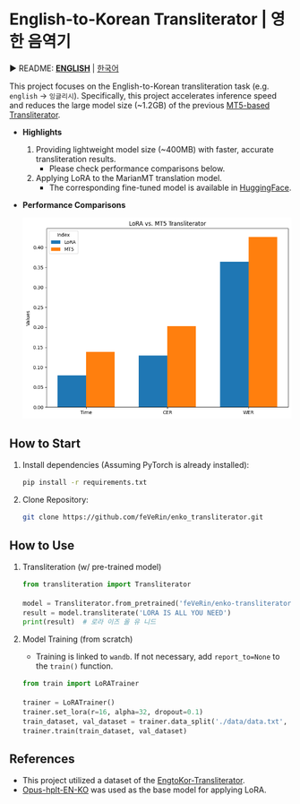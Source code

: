 # English-to-Korean Transliterator | 영한 음역기

▶ README: [**ENGLISH**](README.md) | [한국어](docs/README.ko.md)

This project focuses on the English-to-Korean transliteration task (e.g. `english` -> `잉글리시`). Specifically, this project accelerates inference speed and reduces the large model size (~1.2GB) of the previous [MT5-based Transliterator](https://github.com/eunsour/engtokor-transliterator/tree/main).

- **Highlights**
    1. Providing lightweight model size (~400MB) with faster, accurate transliteration results.
        - Please check performance comparisons below.
    2. Applying LoRA to the MarianMT translation model.
        - The corresponding fine-tuned model is available in [HuggingFace](https://huggingface.co/feVeRin/enko-transliteration).

- **Performance Comparisons**  

    ![image](docs/output.png)

## How to Start

1. Install dependencies (Assuming PyTorch is already installed):

    ```bash
    pip install -r requirements.txt
    ```

2. Clone Repository:

    ```bash
    git clone https://github.com/feVeRin/enko_transliterator.git
    ```

## How to Use

1. Transliteration (w/ pre-trained model)

    ```python
    from transliteration import Transliterator

    model = Transliterator.from_pretrained('feVeRin/enko-transliterator')
    result = model.transliterate('LORA IS ALL YOU NEED')
    print(result)  # 로라 이즈 올 유 니드
    ```

2. Model Training (from scratch)
    - Training is linked to `wandb`. If not necessary, add `report_to=None` to the `train()` function.

    ```python
    from train import LoRATrainer

    trainer = LoRATrainer()
    trainer.set_lora(r=16, alpha=32, dropout=0.1)
    train_dataset, val_dataset = trainer.data_split('./data/data.txt', 0.2)
    trainer.train(train_dataset, val_dataset)
    ```

## References

- This project utilized a dataset of the [EngtoKor-Transliterator](https://github.com/eunsour/engtokor-transliterator/tree/main).
- [Opus-hplt-EN-KO](https://huggingface.co/Neurora/opus-hplt-en-ko-v2.0) was used as the base model for applying LoRA.
